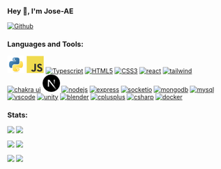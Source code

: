 ### Hey 👋, I'm Jose-AE

[![Github](https://img.shields.io/github/followers/Jose-AE?label=Follow&style=social)](https://github.com/Jose-AE)


<h3 align="left">Languages and Tools:</h3>
<p align="left">



<a href="https://www.python.org" target="_blank" rel="noreferrer"><span><img src="https://raw.githubusercontent.com/devicons/devicon/master/icons/python/python-original.svg" alt="python" width="40" height="40"/></span></a>
<a href="https://developer.mozilla.org/en-US/docs/Web/JavaScript" target="_blank" rel="noreferrer"><span><img src="https://raw.githubusercontent.com/devicons/devicon/master/icons/javascript/javascript-original.svg" alt="javascript" width="40" height="40"/></span></a>
<a href="https://www.typescriptlang.org/" target="_blank" rel="noreferrer"><span><img src="https://www.svgrepo.com/show/354478/typescript-icon.svg" alt="Typescript" width="40" height="40"/></span></a>
<a href="https://developer.mozilla.org/en-US/docs/Glossary/HTML5" target="_blank" rel="noreferrer"><span><img src="https://raw.githubusercontent.com/danielcranney/readme-generator/main/public/icons/skills/html5-colored.svg" width="36" height="36" alt="HTML5"/></span></a>
<a href="https://www.w3.org/TR/CSS/#css" target="_blank" rel="noreferrer"><span><img src="https://raw.githubusercontent.com/danielcranney/readme-generator/main/public/icons/skills/css3-colored.svg" width="36" height="36" alt="CSS3"/></span></a>
<a href="https://reactjs.org/" target="_blank" rel="noreferrer"><span><img src="https://cdn.icon-icons.com/icons2/2415/PNG/512/react_original_logo_icon_146374.png" alt="react" width="40" height="40"/></span></a>
<a href="https://tailwindcss.com/" target="_blank" rel="noreferrer"><span><img src="https://www.svgrepo.com/show/374118/tailwind.svg" alt="tailwind" width="40" height="40"/></span></a>
<a href="https://chakra-ui.com/" target="_blank" rel="noreferrer"><span><img src="https://img.icons8.com/color/512/chakra-ui.png" alt="chakra ui" width="40" height="40"/></span></a>
<a href="https://nextjs.org/" target="_blank" rel="noreferrer"><span><img src="/assets/nextjs-icon.svg" alt="nextjs" width="40" height="40"/></span></a>
<a href="https://nodejs.org" target="_blank" rel="noreferrer"><span><img src="https://www.svgrepo.com/show/378837/node.svg" alt="nodejs" width="40" height="40"/></span></a>
<a href="https://expressjs.com" target="_blank" rel="noreferrer"><span><img src="https://i.imgur.com/YbOCE2o.png" alt="express" width="40" height="40"/></span></a>
<a href="https://socket.io/" target="_blank" rel="noreferrer"><span><img src="https://www.mickpatterson.com.au/assets/socket.io.png" alt="socketio" width="40" height="40"/></span></a>
<a href="https://www.mongodb.com/" target="_blank" rel="noreferrer"><span><img src="https://www.svgrepo.com/show/331488/mongodb.svg" alt="mongodb" width="40" height="40"/></span></a>
<a href="https://www.mysql.com/" target="_blank" rel="noreferrer"><span><img src="https://www.freepnglogos.com/uploads/logo-mysql-png/logo-mysql-mysql-logo-png-images-are-download-crazypng-21.png" alt="mysql" width="40" height="40"/></span></a>
<a href="https://code.visualstudio.com/" target="_blank" rel="noreferrer"><span><img src="https://i.imgur.com/3A2yN9n.png" alt="vscode" width="40" height="40"/></span></a>
<a href="https://unity.com/" target="_blank" rel="noreferrer"><span><img src="https://i.redd.it/tu3gt6ysfxq71.png" alt="unity" width="40" height="40"/></span></a>
<a href="https://www.blender.org/" target="_blank" rel="noreferrer"><span><img src="https://upload.wikimedia.org/wikipedia/commons/thumb/0/0c/Blender_logo_no_text.svg/512px-Blender_logo_no_text.svg.png" alt="blender" width="47" height="40"/></span></a>
<a href="https://www.w3schools.com/cpp/" target="_blank" rel="noreferrer"><span><img src="https://upload.wikimedia.org/wikipedia/commons/1/18/ISO_C%2B%2B_Logo.svg" alt="cplusplus" width="40" height="40"/></span></a>
<a href="https://www.w3schools.com/cs/" target="_blank" rel="noreferrer"><span><img src="https://cdn.cdnlogo.com/logos/c/68/c-sharp-800x800.png" alt="csharp" width="40" height="40"/></span></a>
<a href="https://www.docker.com/" target="_blank" rel="noreferrer"><span><img src="https://www.svgrepo.com/show/452192/docker.svg" alt="docker" width="40" height="40"/></span></a>



<h3 align="left">Stats:</h3>


[![](https://github-readme-stats.vercel.app/api?username=Jose-AE&theme=github_dark&border_color=2e343b&title_color=0366d6&rank_icon=percentile&show_icons=true#gh-dark-mode-only)](https://github.com/Jose-AE#gh-dark-mode-only)
[![](https://github-readme-stats.vercel.app/api?username=Jose-AE&theme=default&border_color=2e343b&title_color=0366d6&rank_icon=percentile&show_icons=true#gh-light-mode-only)](https://github.com/Jose-AE#gh-light-mode-only)

[![](https://github-readme-stats-git-master-joseaes-projects.vercel.app/api/wakatime?username=Jose_AE&layout=compact&theme=github_dark#gh-dark-mode-only)](https://github.com/Jose-AE#gh-dark-mode-only)
[![](https://github-readme-stats-git-master-joseaes-projects.vercel.app/api/wakatime?username=Jose_AE&layout=compact&theme=default#gh-light-mode-only)](https://github.com/Jose-AE#gh-light-mode-only)

[![](https://github-profile-summary-cards.vercel.app/api/cards/profile-details?username=Jose-AE&theme=github_dark#gh-dark-mode-only)](https://github.com/Jose-AE#gh-dark-mode-only)
[![](https://github-profile-summary-cards.vercel.app/api/cards/profile-details?username=Jose-AE&theme=github#gh-light-mode-only)](https://github.com/Jose-AE#gh-light-mode-only)

